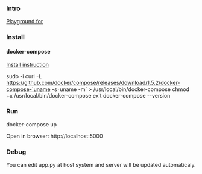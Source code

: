 ### Intro

[Playground for](http://blog.docker.com/2015/02/announcing-docker-compose/)

### Install

#### docker-compose

[Install instruction](https://docs.docker.com/compose/install/)

sudo -i
curl -L https://github.com/docker/compose/releases/download/1.5.2/docker-compose-`uname -s`-`uname -m` > /usr/local/bin/docker-compose
chmod +x /usr/local/bin/docker-compose
exit
docker-compose --version

### Run

docker-compose up

Open in browser: http://localhost:5000

### Debug

You can edit app.py at host system and server will be updated automaticaly.
